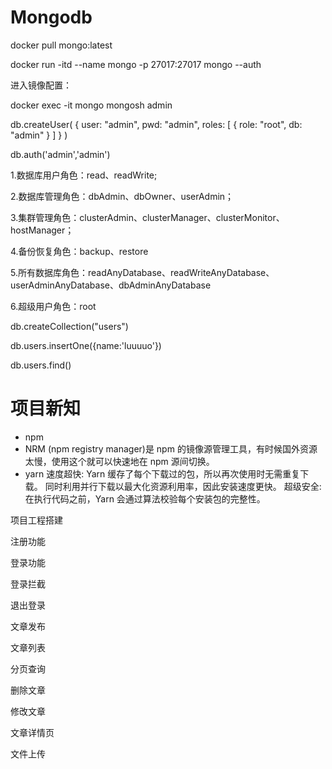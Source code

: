 # Mongodb

docker pull mongo:latest

docker run -itd --name mongo -p 27017:27017 mongo --auth

进入镜像配置：

docker exec -it mongo mongosh admin

db.createUser(
  {
    user: "admin",
    pwd: "admin",
    roles: [ { role: "root", db: "admin" } ]
  }
)

db.auth('admin','admin')

1.数据库用户角色：read、readWrite;

2.数据库管理角色：dbAdmin、dbOwner、userAdmin；

3.集群管理角色：clusterAdmin、clusterManager、clusterMonitor、hostManager；

4.备份恢复角色：backup、restore

5.所有数据库角色：readAnyDatabase、readWriteAnyDatabase、userAdminAnyDatabase、dbAdminAnyDatabase

6.超级用户角色：root

db.createCollection("users")

db.users.insertOne({name:'luuuuo'})

db.users.find()

# 项目新知

- npm
- NRM (npm registry manager)是 npm 的镜像源管理工具，有时候国外资源太慢，使用这个就可以快速地在 npm 源间切换。
- yarn 速度超快: Yarn 缓存了每个下载过的包，所以再次使用时无需重复下载。 同时利用并行下载以最大化资源利用率，因此安装速度更快。
  超级安全: 在执行代码之前，Yarn 会通过算法校验每个安装包的完整性。

项目工程搭建

注册功能

登录功能

登录拦截

退出登录

文章发布

文章列表

分页查询

删除文章

修改文章

文章详情页

文件上传
